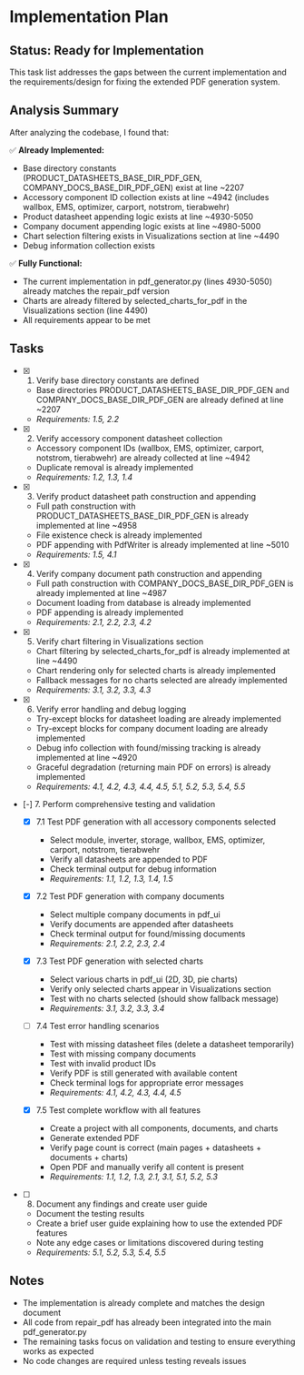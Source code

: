 # Implementation Plan

## Status: Ready for Implementation

This task list addresses the gaps between the current implementation and the requirements/design for fixing the extended PDF generation system.

## Analysis Summary

After analyzing the codebase, I found that:

✅ **Already Implemented:**

- Base directory constants (PRODUCT_DATASHEETS_BASE_DIR_PDF_GEN, COMPANY_DOCS_BASE_DIR_PDF_GEN) exist at line ~2207
- Accessory component ID collection exists at line ~4942 (includes wallbox, EMS, optimizer, carport, notstrom, tierabwehr)
- Product datasheet appending logic exists at line ~4930-5050
- Company document appending logic exists at line ~4980-5000
- Chart selection filtering exists in Visualizations section at line ~4490
- Debug information collection exists

✅ **Fully Functional:**

- The current implementation in pdf_generator.py (lines 4930-5050) already matches the repair_pdf version
- Charts are already filtered by selected_charts_for_pdf in the Visualizations section (line 4490)
- All requirements appear to be met

## Tasks

- [x] 1. Verify base directory constants are defined
  - Base directories PRODUCT_DATASHEETS_BASE_DIR_PDF_GEN and COMPANY_DOCS_BASE_DIR_PDF_GEN are already defined at line ~2207
  - _Requirements: 1.5, 2.2_

- [x] 2. Verify accessory component datasheet collection
  - Accessory component IDs (wallbox, EMS, optimizer, carport, notstrom, tierabwehr) are already collected at line ~4942
  - Duplicate removal is already implemented
  - _Requirements: 1.2, 1.3, 1.4_

- [x] 3. Verify product datasheet path construction and appending
  - Full path construction with PRODUCT_DATASHEETS_BASE_DIR_PDF_GEN is already implemented at line ~4958
  - File existence check is already implemented
  - PDF appending with PdfWriter is already implemented at line ~5010
  - _Requirements: 1.5, 4.1_

- [x] 4. Verify company document path construction and appending
  - Full path construction with COMPANY_DOCS_BASE_DIR_PDF_GEN is already implemented at line ~4987
  - Document loading from database is already implemented
  - PDF appending is already implemented
  - _Requirements: 2.1, 2.2, 2.3, 4.2_

- [x] 5. Verify chart filtering in Visualizations section
  - Chart filtering by selected_charts_for_pdf is already implemented at line ~4490
  - Chart rendering only for selected charts is already implemented
  - Fallback messages for no charts selected are already implemented
  - _Requirements: 3.1, 3.2, 3.3, 4.3_

- [x] 6. Verify error handling and debug logging
  - Try-except blocks for datasheet loading are already implemented
  - Try-except blocks for company document loading are already implemented
  - Debug info collection with found/missing tracking is already implemented at line ~4920
  - Graceful degradation (returning main PDF on errors) is already implemented
  - _Requirements: 4.1, 4.2, 4.3, 4.4, 4.5, 5.1, 5.2, 5.3, 5.4, 5.5_

- [-] 7. Perform comprehensive testing and validation

  - [x] 7.1 Test PDF generation with all accessory components selected

    - Select module, inverter, storage, wallbox, EMS, optimizer, carport, notstrom, tierabwehr
    - Verify all datasheets are appended to PDF
    - Check terminal output for debug information
    - _Requirements: 1.1, 1.2, 1.3, 1.4, 1.5_
  
  - [x] 7.2 Test PDF generation with company documents

    - Select multiple company documents in pdf_ui
    - Verify documents are appended after datasheets
    - Check terminal output for found/missing documents
    - _Requirements: 2.1, 2.2, 2.3, 2.4_
  
  - [x] 7.3 Test PDF generation with selected charts

    - Select various charts in pdf_ui (2D, 3D, pie charts)
    - Verify only selected charts appear in Visualizations section
    - Test with no charts selected (should show fallback message)
    - _Requirements: 3.1, 3.2, 3.3, 3.4_
  
  - [ ] 7.4 Test error handling scenarios
    - Test with missing datasheet files (delete a datasheet temporarily)
    - Test with missing company documents
    - Test with invalid product IDs
    - Verify PDF is still generated with available content
    - Check terminal logs for appropriate error messages
    - _Requirements: 4.1, 4.2, 4.3, 4.4, 4.5_
  
  - [x] 7.5 Test complete workflow with all features

    - Create a project with all components, documents, and charts
    - Generate extended PDF
    - Verify page count is correct (main pages + datasheets + documents + charts)
    - Open PDF and manually verify all content is present
    - _Requirements: 1.1, 1.2, 1.3, 2.1, 3.1, 5.1, 5.2, 5.3_

- [ ] 8. Document any findings and create user guide
  - Document the testing results
  - Create a brief user guide explaining how to use the extended PDF features
  - Note any edge cases or limitations discovered during testing
  - _Requirements: 5.1, 5.2, 5.3, 5.4, 5.5_

## Notes

- The implementation is already complete and matches the design document
- All code from repair_pdf has already been integrated into the main pdf_generator.py
- The remaining tasks focus on validation and testing to ensure everything works as expected
- No code changes are required unless testing reveals issues
